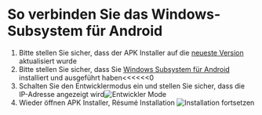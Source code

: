 # So verbinden Sie das Windows-Subsystem für Android
1. Bitte stellen Sie sicher, dass der APK Installer auf die [neueste Version](https://www.microsoft.com/store/productId/9P2JFQ43FPPG "APK Installer") aktualisiert wurde
2. Bitte stellen Sie sicher, dass Sie [Windows Subsystem für Android](https://www.microsoft.com/store/productId/9P3395VX91NR) installiert und ausgeführt haben<<<<<<0
3. Schalten Sie den Entwicklermodus ein und stellen Sie sicher, dass die IP-Adresse angezeigt wird![Entwickler Mode](https://raw.githubusercontent.com/Paving-Base/APK-Installer/screenshots/Documents/Tutorials/How%20To%20Connect%20WSA/Images/Snipaste_2022-10-02_19-02-09.png)
4. Wieder öffnen APK Installer, Résumé Installation ![Installation fortsetzen](https://raw.githubusercontent.com/Paving-Base/APK-Installer/screenshots/Documents/Tutorials/How%20To%20Connect%20WSA/Images/Snipaste_2022-10-02_17-34-04.png)
